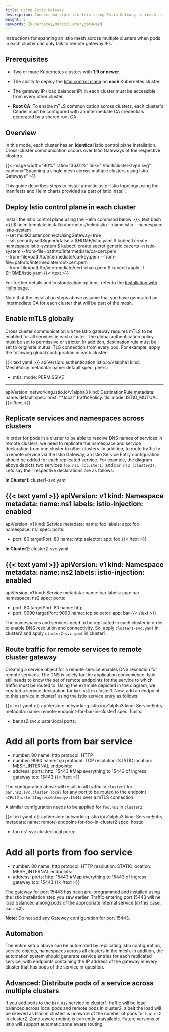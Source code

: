 ```yaml
---
title: Using Istio Gateway
description: Connect multiple clusters using Istio Gateway to reach remote pods.
weight: 2
keywords: [kubernetes,multicluster,gateway]
---
```


Instructions for spanning an Istio mesh across multiple clusters when pods
in each cluster can only talk to remote gateway IPs.

## Prerequisites

* Two or more Kubernetes clusters with **1.9 or newer**.

* The ability to deploy the [Istio control plane](/docs/setup/kubernetes/quick-start/)
on **each** Kubernetes cluster.

* The gateway IP (load balancer IP) in each cluster must be accessible
from every other cluster.

* **Root CA**: To enable mTLS communication across clusters, each cluster's
  Citadel must be configured with an intermediate CA credentials generated
  by a shared root CA.

## Overview

In this mode, each cluster has an **identical** Istio control plane
installation. Cross-cluster communication occurs over Istio Gateways
of the respective clusters. 

{{< image width="80%" ratio="36.01%"
    link="./multicluster-zvpn.svg"
    caption="Spanning a single mesh across multiple clusters using Istio Gateways"
    >}}

This guide describes steps to install a multicluster Istio topology using
the manifests and Helm charts provided as part of Istio install.

## Deploy Istio control plane in each cluster

Install the Istio control plane using the Helm command below:
{{< text bash >}}
$ helm template install/kubernetes/helm/istio --name istio --namespace istio-system \
    --set multiCluster.connectUsingGateway=true \
    --set security.selfSigned=false > $HOME/istio.yaml
$ kubectl create namespace istio-system
$ kubectl create secret generic cacerts -n istio-system --from-file=path/to/intermediate/ca-cert.pem \
    --from-file=path/to/intermediate/ca-key.pem --from-file=path/to/intermediate/root-cert.pem \
    --from-file=path/to/intermediate/cert-chain.pem
$ kubectl apply -f $HOME/istio.yaml
{{< /text >}}

For further details and customization options, refer to the [Installation
with Helm](/docs/setup/kubernetes/helm-install/) page.

Note that the installation steps above assume that you have generated an
intermediate CA for each cluster that will be part of the mesh.

## Enable mTLS globally

Cross cluster communication via the Istio gateway requires mTLS to be
enabled for all services in each cluster. The global authentication policy
must be set to permissive or stricter. In addition, destination rule must
be set to originate mutual TLS connection from every pod. For example,
apply the following global configuration in each cluster:

{{< text yaml >}}
apiVersion: authentication.istio.io/v1alpha1
kind: MeshPolicy
metadata:
  name: default
spec:
  peers:
  - mtls:
      mode: PERMISSIVE
---
apiVersion: networking.istio.io/v1alpha3
kind: DestinationRule
metadata:
  name: default
spec:
  host: "*.local"
  trafficPolicy:
    tls:
      mode: ISTIO_MUTUAL
{{< /text >}}

## Replicate services and namespaces across clusters

In order for pods in a cluster to be able to resolve DNS names of services
in remote clusters, we need to replicate the namespace and service
declaration from one cluster to other clusters. In addition, to route
traffic to a remote service via the Istio Gateway, an Istio Service Entry
configuration should be added for each replicated service. For example, the
diagram above depicts two services `foo.ns1 (cluster1)` and `bar.ns2 (cluster2)`. 
Lets say their respective declarations are as follows:

**In Cluster1**: cluster1-svc.yaml

{{< text yaml >}}
apiVersion: v1
kind: Namespace
metadata:
  name: ns1
  labels:
    istio-injection: enabled
---
apiVersion: v1
kind: Service
metadata:
  name: foo
  labels:
    app: foo
  namespace: ns1
spec:
  ports:
  - port: 80
    targetPort: 80
    name: http
  selector:
    app: foo
{{< /text >}}

**In Cluster2**: cluster2-svc.yaml

{{< text yaml >}}
apiVersion: v1
kind: Namespace
metadata:
  name: ns2
  labels:
    istio-injection: enabled
---
apiVersion: v1
kind: Service
metadata:
  name: bar
  labels:
    app: bar
  namespace: ns2
spec:
  ports:
  - port: 80
    targetPort: 80
    name: http
  - port: 9090
    targetPort: 9090
    name: tcp
  selector:
    app: bar
{{< /text >}}

The namespaces and services need to be replicated in each cluster in order
to enable DNS resolution and connectivity. So, apply `cluster1-svc.yaml` in
cluster2 and apply `cluster2-svc.yaml` in cluster1.

## Route traffic for remote services to remote cluster gateway

Creating a service object for a remote service enables DNS resolution for
remote services. The DNS is solely for the application convenience. Istio
still needs to know the set of remote endpoints for the service to which
traffic must be routed to.  Using the example depicted in the diagram, we
created a service declaration for `bar.ns2` in cluster1. Now, add an
endpoint to this service in cluster1 using the Istio service entry as follows:

{{< text yaml >}}
apiVersion: networking.istio.io/v1alpha3
kind: ServiceEntry
metadata:
  name: remote-endpoint-for-bar-in-cluster1
spec:
  hosts:
  - bar.ns2.svc.cluster.local
  ports:
  # Add all ports from bar service
  - number: 80
    name: http
    protocol: HTTP
  - number: 9090
    name: tcp
    protocol: TCP
  resolution: STATIC
  location: MESH_INTERNAL
  endpoints:
  - address: <IPofCluster2IngressGateway>
    ports:
      http: 15443 #Map everything to 15443 of ingress gateway
      tcp: 15443
{{< /text >}}

The configuration above will result in all traffic in `cluster1` for
`bar.ns2.svc.cluster.local` for any port to be routed to the endpoint
`<IPofCluster2IngressGateway>:15443` over a mTLS connection.

A similar configuration needs to be applied for `foo.ns1` in `cluster2`:

{{< text yaml >}}
apiVersion: networking.istio.io/v1alpha3
kind: ServiceEntry
metadata:
  name: remote-endpoint-for-foo-in-cluster2
spec:
  hosts:
  - foo.ns1.svc.cluster.local
  ports:
  # Add all ports from foo service
  - number: 80
    name: http
    protocol: HTTP
  resolution: STATIC
  location: MESH_INTERNAL
  endpoints:
  - address: <IPofCluster1IngressGateway>
    ports:
      http: 15443 #Map everything to 15443 of ingress gateway
      tcp: 15443
{{< /text >}}

The gateway for port 15443 has been pre-programmed and installed using the
Istio installation step you saw earlier. Traffic entering port 15443 will
ne load balanced among pods of the appropriate internal service (in this
case, `bar.ns2`).

**Note:** Do not add any Gateway configuration for port 15443.


## Automation

The entire setup above can be automated by replicating Istio configuration,
service objects, namespaces across all clusters in the mesh. In addition,
the automation system should generate service entries for each replicated
service, with endpoints containing the IP address of the gateway in every
cluster that has pods of the service in question.

## Advanced: Distribute pods of a service across multiple clusters

If you add pods to the `bar.ns2` service in cluster1, traffic will be
load balanced across local pods and remote pods in cluster2, albeit the
load will be skewed as Istio in cluster1 is unaware of the number of pods
for `bar.ns2` in cluster2. Zone-aware routing is currently
unavailable. Future versions of Istio will support automatic zone aware
routing.
